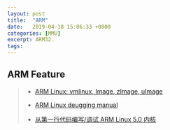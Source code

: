 ```yaml
---
layout: post
title:  "ARM"
date:   2019-04-18 15:06:33 +0800
categories: [MMU]
excerpt: ARM32.
tags:
---
```


## <span id="ARM Boot">ARM Feature</span>

> - [ARM Linux: vmlinux, Image, zImage, uImage](https://biscuitos.github.io/blog/ARM-Kernel-Image/)
>
> - [ARM Linux deugging manual](https://biscuitos.github.io/blog/BOOTASM-debuggingTools/)
>
> - [从第一行代码编写/调试 ARM Linux 5.0 内核](https://biscuitos.github.io/blog/ARM-BOOT/)
